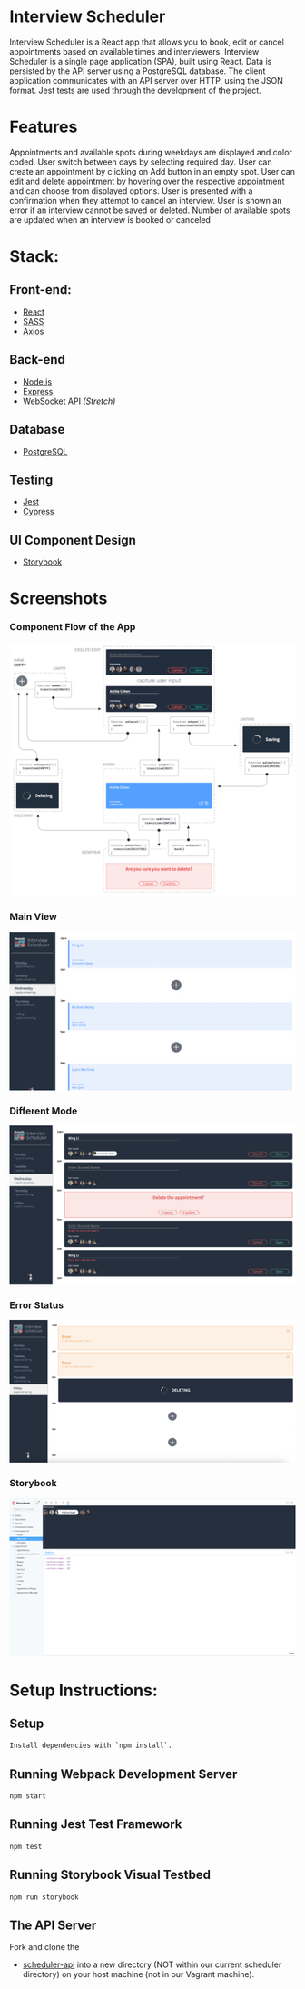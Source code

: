 # Interview Scheduler

Interview Scheduler is a React app that allows you to book, edit or cancel appointments based on available times and interviewers.
Interview Scheduler is a single page application (SPA), built using React.
Data is persisted by the API server using a PostgreSQL database.
The client application communicates with an API server over HTTP, using the JSON format.
Jest tests are used through the development of the project.

# Features

Appointments and available spots during weekdays are displayed and color coded.
User switch between days by selecting required day.
User can create an appointment by clicking on Add button in an empty spot.
User can edit and delete appointment by hovering over the respective appointment and can choose from displayed options.
User is presented with a confirmation when they attempt to cancel an interview.
User is shown an error if an interview cannot be saved or deleted.
Number of available spots are updated when an interview is booked or canceled

# Stack:

## Front-end:

- [React](https://reactjs.org/)
- [SASS](https://sass-lang.com/)
- [Axios](https://github.com/axios/axios)

## Back-end

- [Node.js](https://nodejs.org/)
- [Express](https://expressjs.com/)
- [WebSocket API](https://developer.mozilla.org/en-US/docs/Web/API/WebSockets_API) _(Stretch)_

## Database

- [PostgreSQL](https://www.postgresql.org/)

## Testing

- [Jest](https://jestjs.io/)
- [Cypress](https://www.cypress.io/)

## UI Component Design

- [Storybook](https://storybook.js.org/)


# Screenshots

### Component Flow of the App

![Component Flow](https://github.com/lining04111223/scheduler/blob/master/docs/scheduler_flow_chart.png?raw=true)

### Main View

![Screenshot 1](https://github.com/lining04111223/scheduler/blob/master/docs/main_menu.png?raw=true)

### Different Mode

![Screenshot 2](https://github.com/lining04111223/scheduler/blob/master/docs/different_mode.png?raw=true)

### Error Status

![Screenshot 3](https://github.com/lining04111223/scheduler/blob/master/docs/error.png?raw=true)

### Storybook

![Screenshot 4](https://github.com/lining04111223/scheduler/blob/master/docs/storybook.png?raw=true)


# Setup Instructions:

## Setup

```sh
Install dependencies with `npm install`.
```

## Running Webpack Development Server

```sh
npm start
```

## Running Jest Test Framework

```sh
npm test
```

## Running Storybook Visual Testbed

```sh
npm run storybook
```

## The API Server

Fork and clone the 
- [scheduler-api](https://github.com/lighthouse-labs/scheduler-api) into a new directory (NOT within our current scheduler directory) on your host machine (not in our Vagrant machine).